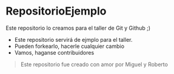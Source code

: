 # RepositorioEjemplo
Este repositorio lo creamos para el taller de Git y Github ;)

- Este repositorio servirá de ejmplo para el taller.
- Pueden forkearlo, hacerle cualquier cambio
- Vamos, haganse contribuidores

> Este repositorio fue creado con amor por Miguel y Roberto 
